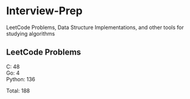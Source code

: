 # Interview-Prep
LeetCode Problems, Data Structure Implementations, and other tools for studying algorithms

## LeetCode Problems
C:      48<br/>
Go:     4<br/>
Python: 136<br/>

Total:  188
